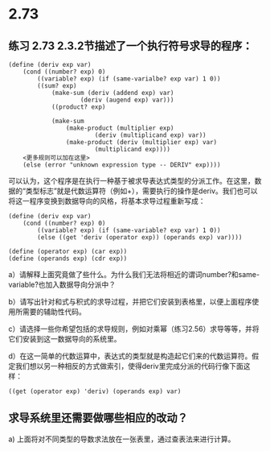 # 2.73

## 练习 2.73 2.3.2节描述了一个执行符号求导的程序：

```
(define (deriv exp var)
    (cond ((number? exp) 0)
        ((variable? exp) (if (same-varialbe? exp var) 1 0))
        ((sum? exp)
            (make-sum (deriv (addend exp) var)
                    (deriv (augend exp) var)))
            ((product? exp)
            
            (make-sum
                (make-product (multiplier exp)
                        (deriv (multiplicand exp) var))
                (make-product (deriv (multiplier exp) var)
                        (multiplicand exp))))
    <更多规则可以加在这里>
    (else (error "unknown expression type -- DERIV" exp))))
```

可以认为，这个程序是在执行一种基于被求导表达式类型的分派工作。在这里，数据的“类型标志”就是代数运算符（例如+），需要执行的操作是deriv。我们也可以将这一程序变换到数据导向的风格，将基本求导过程重新写成：

```
(define (deriv exp var)
    (cond ((number? exp) 0)
        ((variable? exp) (if (same-variable? exp var) 1 0))
        (else ((get 'deriv (operator exp)) (operands exp) var))))

(define (operator exp) (car exp))
(define (operands exp) (cdr exp))
```

a）请解释上面究竟做了些什么。为什么我们无法将相近的谓词number?和same-variable?也加入数据导向分派中？

b）请写出针对和式与积式的求导过程，并把它们安装到表格里，以便上面程序使用所需要的辅助性代码。

c）请选择一些你希望包括的求导规则，例如对乘幂（练习2.56）求导等等，并将它们安装到这一数据导向的系统里。

d）在这一简单的代数运算中，表达式的类型就是构造起它们来的代数运算符。假定我们想以另一种相反的方式做索引，使得deriv里完成分派的代码行像下面这样：

```
((get (operator exp) 'deriv) (operands exp) var)
```

求导系统里还需要做哪些相应的改动？
----

a) 上面将对不同类型的导数求法放在一张表里，通过查表法来进行计算。